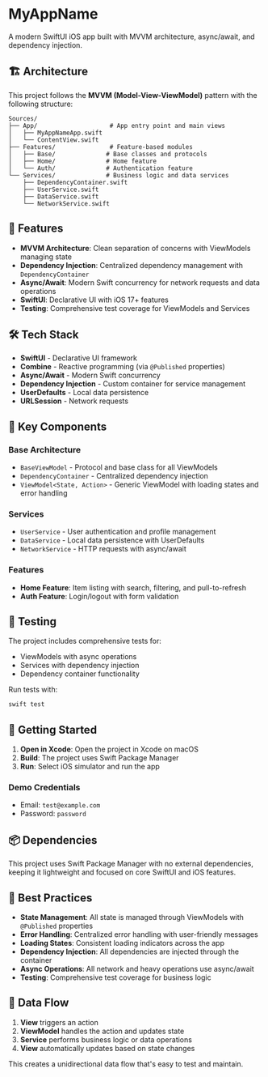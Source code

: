 # MyAppName

A modern SwiftUI iOS app built with MVVM architecture, async/await, and dependency injection.

## 🏗️ Architecture

This project follows the **MVVM (Model-View-ViewModel)** pattern with the following structure:

```
Sources/
├── App/                    # App entry point and main views
│   ├── MyAppNameApp.swift
│   └── ContentView.swift
├── Features/               # Feature-based modules
│   ├── Base/              # Base classes and protocols
│   ├── Home/              # Home feature
│   └── Auth/              # Authentication feature
└── Services/              # Business logic and data services
    ├── DependencyContainer.swift
    ├── UserService.swift
    ├── DataService.swift
    └── NetworkService.swift
```

## 🚀 Features

- **MVVM Architecture**: Clean separation of concerns with ViewModels managing state
- **Dependency Injection**: Centralized dependency management with `DependencyContainer`
- **Async/Await**: Modern Swift concurrency for network requests and data operations
- **SwiftUI**: Declarative UI with iOS 17+ features
- **Testing**: Comprehensive test coverage for ViewModels and Services

## 🛠️ Tech Stack

- **SwiftUI** - Declarative UI framework
- **Combine** - Reactive programming (via `@Published` properties)
- **Async/Await** - Modern Swift concurrency
- **Dependency Injection** - Custom container for service management
- **UserDefaults** - Local data persistence
- **URLSession** - Network requests

## 📱 Key Components

### Base Architecture
- `BaseViewModel` - Protocol and base class for all ViewModels
- `DependencyContainer` - Centralized dependency injection
- `ViewModel<State, Action>` - Generic ViewModel with loading states and error handling

### Services
- `UserService` - User authentication and profile management
- `DataService` - Local data persistence with UserDefaults
- `NetworkService` - HTTP requests with async/await

### Features
- **Home Feature**: Item listing with search, filtering, and pull-to-refresh
- **Auth Feature**: Login/logout with form validation

## 🧪 Testing

The project includes comprehensive tests for:
- ViewModels with async operations
- Services with dependency injection
- Dependency container functionality

Run tests with:
```bash
swift test
```

## 🚀 Getting Started

1. **Open in Xcode**: Open the project in Xcode on macOS
2. **Build**: The project uses Swift Package Manager
3. **Run**: Select iOS simulator and run the app

### Demo Credentials
- Email: `test@example.com`
- Password: `password`

## 📦 Dependencies

This project uses Swift Package Manager with no external dependencies, keeping it lightweight and focused on core SwiftUI and iOS features.

## 🎯 Best Practices

- **State Management**: All state is managed through ViewModels with `@Published` properties
- **Error Handling**: Centralized error handling with user-friendly messages
- **Loading States**: Consistent loading indicators across the app
- **Dependency Injection**: All dependencies are injected through the container
- **Async Operations**: All network and heavy operations use async/await
- **Testing**: Comprehensive test coverage for business logic

## 🔄 Data Flow

1. **View** triggers an action
2. **ViewModel** handles the action and updates state
3. **Service** performs business logic or data operations
4. **View** automatically updates based on state changes

This creates a unidirectional data flow that's easy to test and maintain.
